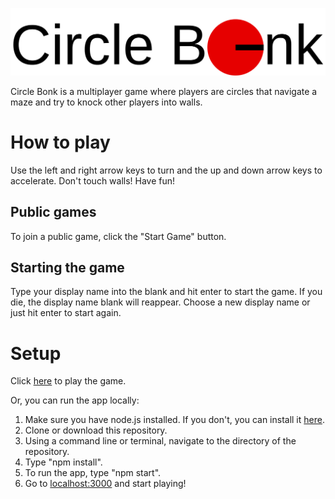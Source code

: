 ![Circle Bonk](./logo.svg)

Circle Bonk is a multiplayer game where players are circles that navigate a
maze and try to knock other players into walls.

# How to play

Use the left and right arrow keys to turn and the up and down arrow keys to accelerate.
Don't touch walls!
Have fun!

## Public games

To join a public game, click the "Start Game" button.

## Starting the game

Type your display name into the blank and hit enter to start the game.
If you die, the display name blank will reappear.
Choose a new display name or just hit enter to start again.

# Setup

Click [here](https://circle-bonk.herokuapp.com) to play the game.

Or, you can run the app locally:
1. Make sure you have node.js installed.
If you don't, you can install it [here](https://nodejs.org).
1. Clone or download this repository.
2. Using a command line or terminal, navigate to the directory of the repository.
3. Type "npm install".
4. To run the app, type "npm start".
5. Go to [localhost:3000](http://localhost:3000) and start playing!